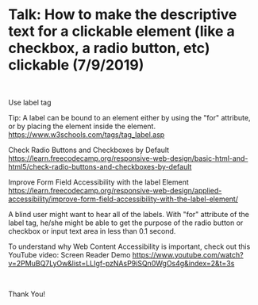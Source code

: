 # Talk: How to make the descriptive text for a clickable element (like a checkbox, a radio button, etc) clickable (7/9/2019)
<br /> 

Use label tag

Tip: A label can be bound to an element either by using the "for" attribute, or by placing the element inside the <label> element.
https://www.w3schools.com/tags/tag_label.asp

Check Radio Buttons and Checkboxes by Default
https://learn.freecodecamp.org/responsive-web-design/basic-html-and-html5/check-radio-buttons-and-checkboxes-by-default

Improve Form Field Accessibility with the label Element
https://learn.freecodecamp.org/responsive-web-design/applied-accessibility/improve-form-field-accessibility-with-the-label-element/

A blind user might want to hear all of the labels. With "for" attribute of the label tag, he/she might be able to get the purpose of the radio button or checkbox or input text area in less than 0.1 second. 

To understand why Web Content Accessibility is important, check out this YouTube video: 
Screen Reader Demo
https://www.youtube.com/watch?v=2PMuBQ7LyOw&list=LLIgf-pzNAsP9iSQn0WgOs4g&index=2&t=3s

<br /> 

Thank You!

